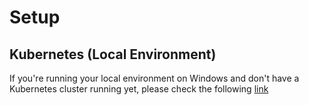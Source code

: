 # Setup

## Kubernetes (Local Environment)

If you're running your local environment on Windows and don't have a Kubernetes cluster running yet, please check the following [link](https://phoenixnap.com/kb/kubernetes-on-windows)